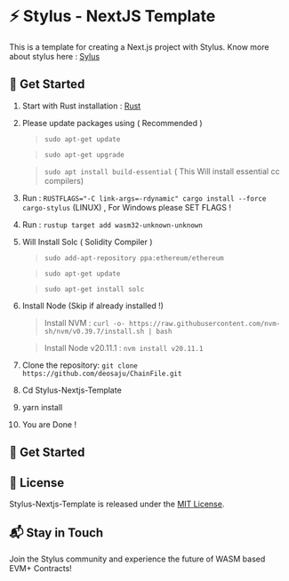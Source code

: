# ⚡ Stylus - NextJS Template
This is a template for creating a Next.js project with Stylus.
Know more about stylus here : [Sylus](https://docs.arbitrum.io/stylus/stylus-gentle-introduction)

## 🚀 Get Started

1. Start with Rust installation : [Rust](https://www.rust-lang.org/tools/install)
2. Please update packages using ( Recommended )
    > `sudo apt-get update`

    > `sudo apt-get upgrade`

    > `sudo apt install build-essential`  ( This Will install essential cc compilers)
3. Run : `RUSTFLAGS="-C link-args=-rdynamic" cargo install --force cargo-stylus` (LINUX) , For Windows please SET FLAGS !
4. Run : `rustup target add wasm32-unknown-unknown`
5. Will Install Solc ( Solidity Compiler )
    > `sudo add-apt-repository ppa:ethereum/ethereum`

    > `sudo apt-get update`

    > `sudo apt-get install solc`
6. Install Node (Skip if already installed !)
    > Install NVM : `curl -o- https://raw.githubusercontent.com/nvm-sh/nvm/v0.39.7/install.sh | bash`

    > Install Node v20.11.1 : `nvm install v20.11.1`
7. Clone the repository: `git clone https://github.com/deosaju/ChainFile.git`
8. Cd Stylus-Nextjs-Template
9. yarn install
10. You are Done !

## 🚀 Get Started

## 📄 License

Stylus-Nextjs-Template is released under the [MIT License](LICENSE).

## 📬 Stay in Touch

Join the Stylus community and experience the future of WASM based EVM+ Contracts!